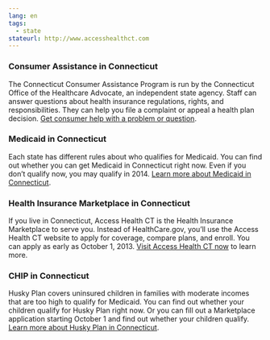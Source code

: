 ```yaml
--- 
lang: en 
tags: 
  - state
stateurl: http://www.accesshealthct.com
--- 
```


### Consumer Assistance in Connecticut

The Connecticut Consumer Assistance Program is run by the Connecticut Office of the Healthcare Advocate, an independent state agency. Staff can answer questions about health insurance regulations, rights, and responsibilities. They can help you file a complaint or appeal a health plan decision. [Get consumer help with a problem or question](http://www.ct.gov/oha/site/default.asp).

### Medicaid in Connecticut

Each state has different rules about who qualifies for Medicaid. You can find out whether you can get Medicaid in Connecticut right now. Even if you don’t qualify now, you may qualify in 2014. [Learn more about Medicaid in Connecticut](http://www.huskyhealth.com/hh/cwp/view.asp?a=3573&q=421548).

### Health Insurance Marketplace in Connecticut

If you live in Connecticut, Access Health CT is the Health Insurance Marketplace to serve you. Instead of HealthCare.gov, you’ll use the Access Health CT website to apply for coverage, compare plans, and enroll. You can apply as early as October 1, 2013. [Visit Access Health CT now](http://www.accesshealthct.com/) to learn more.


### CHIP in Connecticut

Husky Plan covers uninsured children in families with moderate incomes that are too high to qualify for Medicaid. You can find out whether your children qualify for Husky Plan right now. Or you can fill out a Marketplace application starting October 1 and find out whether your children qualify. [Learn more about Husky Plan in Connecticut](http://www.huskyhealth.com/hh/cwp/view.asp?a=3573&q=421548&hhNav=|).
